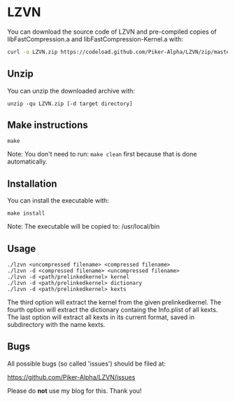 LZVN
====

You can download the source code of LZVN and pre-compiled copies of libFastCompression.a and libFastCompression-Kernel.a with:

``` sh
curl -o LZVN.zip https://codeload.github.com/Piker-Alpha/LZVN/zip/master
```


Unzip
-----

You can unzip the downloaded archive with:

```
unzip -qu LZVN.zip [-d target directory]
```


Make instructions
-----------------

```
make
``` 

Note: You don't need to run: ```make clean``` first because that is done automatically.


Installation
------------

You can install the executable with:

```
make install
```

Note: The executable will be copied to: /usr/local/bin


Usage
-----

```
./lzvn <uncompressed filename> <compressed filename>
./lzvn -d <compressed filename> <uncompressed filename>
./lzvn -d <path/prelinkedkernel> kernel
./lzvn -d <path/prelinkedkernel> dictionary
./lzvn -d <path/prelinkedkernel> kexts
```

The third option will extract the kernel from the given prelinkedkernel.
The fourth option will extract the dictionary containg the Info.plist of all kexts.
The last option will extract all kexts in its current format, saved in subdirectory with the name kexts.


Bugs
----

All possible bugs (so called 'issues') should be filed at:

https://github.com/Piker-Alpha/LZVN/issues

Please do **not** use my blog for this. Thank you!

